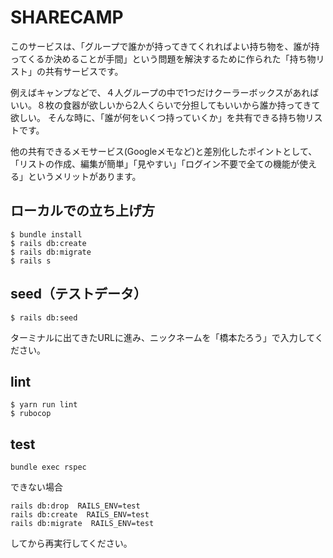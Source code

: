 # SHARECAMP
このサービスは、「グループで誰かが持ってきてくれればよい持ち物を、誰が持ってくるか決めることが手間」という問題を解決するために作られた「持ち物リスト」の共有サービスです。

例えばキャンプなどで、４人グループの中で1つだけクーラーボックスがあればいい。８枚の食器が欲しいから2人くらいで分担してもいいから誰か持ってきて欲しい。
そんな時に、「誰が何をいくつ持っていくか」を共有できる持ち物リストです。

他の共有できるメモサービス(Googleメモなど)と差別化したポイントとして、「リストの作成、編集が簡単」「見やすい」「ログイン不要で全ての機能が使える」というメリットがあります。

## ローカルでの立ち上げ方
```
$ bundle install
$ rails db:create
$ rails db:migrate
$ rails s
```

## seed（テストデータ）
```
$ rails db:seed
```
ターミナルに出てきたURLに進み、ニックネームを「橋本たろう」で入力してください。

## lint

```
$ yarn run lint
$ rubocop
```
## test

```
bundle exec rspec
```
できない場合
```
rails db:drop  RAILS_ENV=test     
rails db:create  RAILS_ENV=test   
rails db:migrate  RAILS_ENV=test 
```
してから再実行してください。
